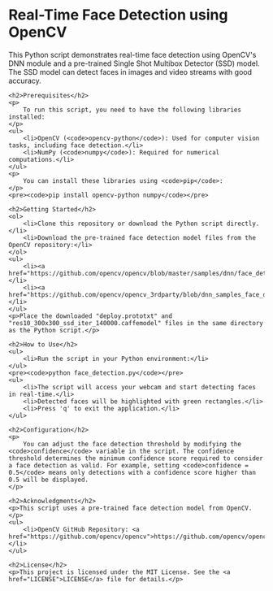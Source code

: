 <!DOCTYPE html>
<html>
<head>
    <title>Real-Time Face Detection using OpenCV</title>
</head>
<body>
    <h1>Real-Time Face Detection using OpenCV</h1>
    <p>
        This Python script demonstrates real-time face detection using OpenCV's DNN module and a pre-trained Single Shot Multibox Detector (SSD) model. The SSD model can detect faces in images and video streams with good accuracy.
    </p>

    <h2>Prerequisites</h2>
    <p>
        To run this script, you need to have the following libraries installed:
    </p>
    <ul>
        <li>OpenCV (<code>opencv-python</code>): Used for computer vision tasks, including face detection.</li>
        <li>NumPy (<code>numpy</code>): Required for numerical computations.</li>
    </ul>
    <p>
        You can install these libraries using <code>pip</code>:
    </p>
    <pre><code>pip install opencv-python numpy</code></pre>

    <h2>Getting Started</h2>
    <ol>
        <li>Clone this repository or download the Python script directly.</li>
        <li>Download the pre-trained face detection model files from the OpenCV repository:</li>
    </ol>
    <ul>
        <li><a href="https://github.com/opencv/opencv/blob/master/samples/dnn/face_detector/deploy.prototxt">deploy.prototxt</a></li>
        <li><a href="https://github.com/opencv/opencv_3rdparty/blob/dnn_samples_face_detector_20170830/res10_300x300_ssd_iter_140000.caffemodel">res10_300x300_ssd_iter_140000.caffemodel</a></li>
    </ul>
    <p>Place the downloaded "deploy.prototxt" and "res10_300x300_ssd_iter_140000.caffemodel" files in the same directory as the Python script.</p>

    <h2>How to Use</h2>
    <ul>
        <li>Run the script in your Python environment:</li>
    </ul>
    <pre><code>python face_detection.py</code></pre>
    <ul>
        <li>The script will access your webcam and start detecting faces in real-time.</li>
        <li>Detected faces will be highlighted with green rectangles.</li>
        <li>Press 'q' to exit the application.</li>
    </ul>

    <h2>Configuration</h2>
    <p>
        You can adjust the face detection threshold by modifying the <code>confidence</code> variable in the script. The confidence threshold determines the minimum confidence score required to consider a face detection as valid. For example, setting <code>confidence = 0.5</code> means only detections with a confidence score higher than 0.5 will be displayed.
    </p>

    <h2>Acknowledgments</h2>
    <p>This script uses a pre-trained face detection model from OpenCV.</p>
    <ul>
        <li>OpenCV GitHub Repository: <a href="https://github.com/opencv/opencv">https://github.com/opencv/opencv</a></li>
    </ul>

    <h2>License</h2>
    <p>This project is licensed under the MIT License. See the <a href="LICENSE">LICENSE</a> file for details.</p>
</body>
</html>
